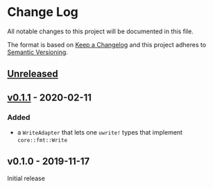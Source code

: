# Change Log

All notable changes to this project will be documented in this file.

The format is based on [Keep a Changelog](http://keepachangelog.com/)
and this project adheres to [Semantic Versioning](http://semver.org/).

## [Unreleased]

## [v0.1.1] - 2020-02-11

### Added

- a `WriteAdapter` that lets one `uwrite!` types that implement `core::fmt::Write`

## v0.1.0 - 2019-11-17

Initial release

[Unreleased]: https://github.com/japaric/ufmt/compare/ufmt-utils-v0.1.1...HEAD
[v0.1.1]: https://github.com/japaric/ufmt/compare/ufmt-utils-v0.1.0...ufmt-utils-v0.1.1
